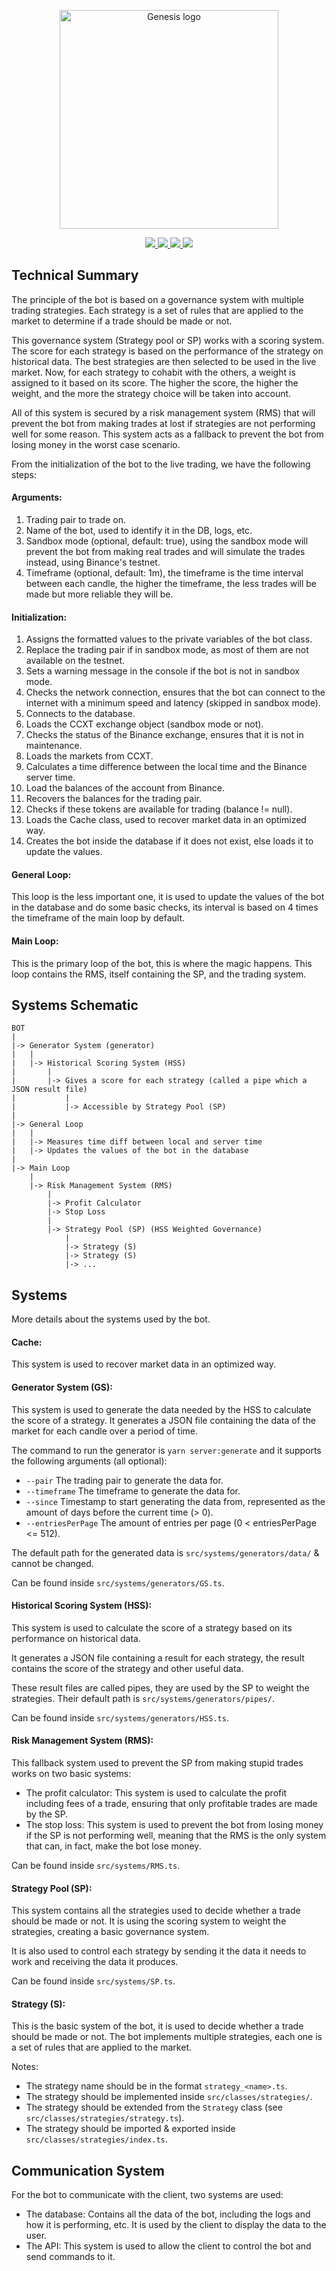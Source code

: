 <p align="center">
    <a href="https://github.com/yoratoni/genesis" target="_blank">
        <img src="https://raw.githubusercontent.com/yoratoni/genesis/main/assets/logo.png" width="350" alt="Genesis logo">
    </a>
</p>

<p align="center">
    <a href="https://github.com/yoratoni" target="_blank">
        <img src="https://img.shields.io/badge/made%20by-Yoratoni-858FF0?style=flat-square">
    </a>
    <a href="https://github.com/yoratoni/genesis/blob/main/LICENSE" target="_blank">
        <img src="https://img.shields.io/github/license/yoratoni/bibobot?color=D962F2&style=flat-square">
    </a>
    <a href="https://github.com/yoratoni/genesis/issues" target="_blank">
        <img src="https://img.shields.io/github/issues-raw/yoratoni/genesis?color=FF8D70&style=flat-square">
    </a>
    <a href="https://github.com/yoratoni/genesis/blob/main/package.json" target="_blank">
        <img src="https://img.shields.io/github/package-json/v/yoratoni/genesis?color=FDD384&style=flat-square">
    </a>
</p>

Technical Summary
-----------------
The principle of the bot is based on a governance system with multiple trading strategies.
Each strategy is a set of rules that are applied to the market
to determine if a trade should be made or not.

This governance system (Strategy pool or SP) works with a scoring system. The score for each strategy is based
on the performance of the strategy on historical data.
The best strategies are then selected to be used in the live market.
Now, for each strategy to cohabit with the others, a weight is assigned to it based on its score.
The higher the score, the higher the weight, and the more the strategy choice will be taken into account.

All of this system is secured by a risk management system (RMS) that will prevent the bot from
making trades at lost if strategies are not performing well for some reason. This system acts
as a fallback to prevent the bot from losing money in the worst case scenario.

From the initialization of the bot to the live trading, we have the following steps:

#### Arguments:
1. Trading pair to trade on.
2. Name of the bot, used to identify it in the DB, logs, etc.
3. Sandbox mode (optional, default: true), using the sandbox mode will prevent the bot from making real trades
   and will simulate the trades instead, using Binance's testnet.
4. Timeframe (optional, default: 1m), the timeframe is the time interval between each candle,
   the higher the timeframe, the less trades will be made but more reliable they will be.

#### Initialization:
1. Assigns the formatted values to the private variables of the bot class.
2. Replace the trading pair if in sandbox mode, as most of them are not available on the testnet.
2. Sets a warning message in the console if the bot is not in sandbox mode.
3. Checks the network connection, ensures that the bot can connect to the internet
   with a minimum speed and latency (skipped in sandbox mode).
4. Connects to the database.
5. Loads the CCXT exchange object (sandbox mode or not).
6. Checks the status of the Binance exchange, ensures that it is not in maintenance.
7. Loads the markets from CCXT.
8. Calculates a time difference between the local time and the Binance server time.
9. Load the balances of the account from Binance.
10. Recovers the balances for the trading pair.
11. Checks if these tokens are available for trading (balance != null).
12. Loads the Cache class, used to recover market data in an optimized way.
13. Creates the bot inside the database if it does not exist, else loads it to update the values.

#### General Loop:
This loop is the less important one, it is used to update the values of the bot in the database
and do some basic checks, its interval is based on 4 times the timeframe of the main loop by default.

#### Main Loop:
This is the primary loop of the bot, this is where the magic happens.
This loop contains the RMS, itself containing the SP, and the trading system.

Systems Schematic
-----------------
```
BOT
|
|-> Generator System (generator)
|   |
|   |-> Historical Scoring System (HSS)
|       |
|       |-> Gives a score for each strategy (called a pipe which a JSON result file)
|           |
|           |-> Accessible by Strategy Pool (SP)
|
|-> General Loop
|   |
|   |-> Measures time diff between local and server time
|   |-> Updates the values of the bot in the database
|
|-> Main Loop
    |
    |-> Risk Management System (RMS)
        |
        |-> Profit Calculator
        |-> Stop Loss
        |
        |-> Strategy Pool (SP) (HSS Weighted Governance)
            |
            |-> Strategy (S)
            |-> Strategy (S)
            |-> ...
```

Systems
-------
More details about the systems used by the bot.

#### Cache:
This system is used to recover market data in an optimized way.

#### Generator System (GS):
This system is used to generate the data needed by the HSS to calculate the score of a strategy.
It generates a JSON file containing the data of the market for each candle over a period of time.

The command to run the generator is `yarn server:generate` and it supports the following arguments (all optional):
- `--pair` The trading pair to generate the data for.
- `--timeframe` The timeframe to generate the data for.
- `--since` Timestamp to start generating the data from,
    represented as the amount of days before the current time (> 0).
- `--entriesPerPage` The amount of entries per page (0 < entriesPerPage <= 512).

The default path for the generated data is `src/systems/generators/data/` & cannot be changed.

Can be found inside `src/systems/generators/GS.ts`.

#### Historical Scoring System (HSS):
This system is used to calculate the score of a strategy based on its performance on historical data.

It generates a JSON file containing a result for each strategy, the result contains the score of the strategy
and other useful data.

These result files are called pipes, they are used by the SP to weight the strategies.
Their default path is `src/systems/generators/pipes/`.

Can be found inside `src/systems/generators/HSS.ts`.

#### Risk Management System (RMS):
This fallback system used to prevent the SP from making stupid trades works on two basic systems:
- The profit calculator: This system is used to calculate the profit including fees of a trade,
  ensuring that only profitable trades are made by the SP.
- The stop loss: This system is used to prevent the bot from losing money if the SP is not performing well,
  meaning that the RMS is the only system that can, in fact, make the bot lose money.

Can be found inside `src/systems/RMS.ts`.

#### Strategy Pool (SP):
This system contains all the strategies used to decide whether a trade should be made or not.
It is using the scoring system to weight the strategies, creating a basic governance system.

It is also used to control each strategy by sending it the data it needs to work and
receiving the data it produces.

Can be found inside `src/systems/SP.ts`.

#### Strategy (S):
This is the basic system of the bot, it is used to decide whether a trade should be made or not.
The bot implements multiple strategies, each one is a set of rules that are applied to the market.

Notes:
- The strategy name should be in the format `strategy_<name>.ts`.
- The strategy should be implemented inside `src/classes/strategies/`.
- The strategy should be extended from the `Strategy` class (see `src/classes/strategies/strategy.ts`).
- The strategy should be imported & exported inside `src/classes/strategies/index.ts`.

Communication System
--------------------
For the bot to communicate with the client, two systems are used:
- The database: Contains all the data of the bot, including the logs and how it is performing, etc.
  It is used by the client to display the data to the user.
- The API: This system is used to allow the client to control the bot and send commands to it.

